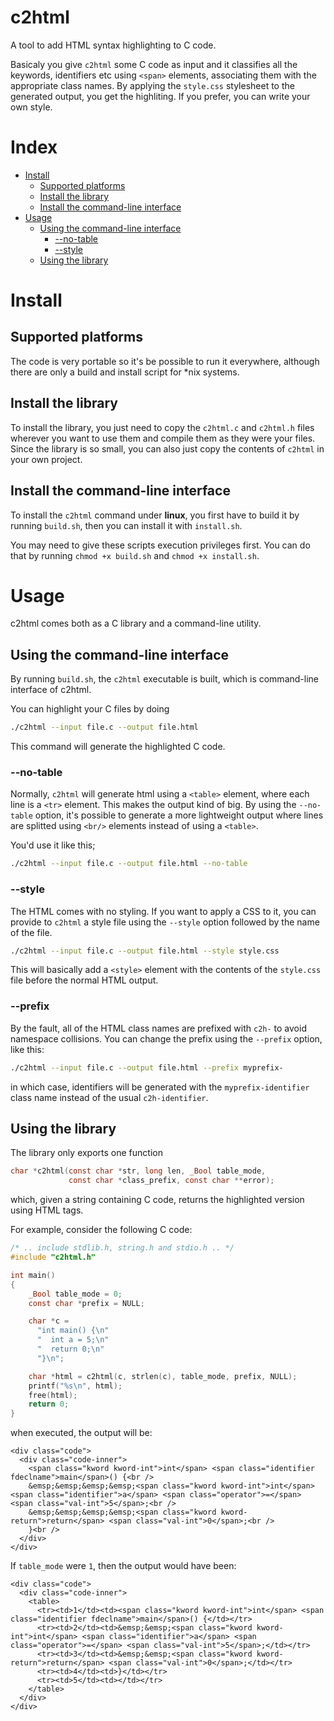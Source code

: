 # c2html
A tool to add HTML syntax highlighting to C code.

Basicaly you give `c2html` some C code as input and it classifies all the keywords, identifiers etc using `<span>` elements, associating them with the appropriate class names. By applying the `style.css` stylesheet to the generated output, you get the highliting. If you prefer, you can write your own style.

# Index
* [Install](#install)
  * [Supported platforms](#supported-platforms)
  * [Install the library](#install-the-library)
  * [Install the command-line interface](#install-the-command-line-interface)
* [Usage](#usage)
  * [Using the command-line interface](#using-the-command-line-interface)
    * [--no-table](#--no-table)
    * [--style](#--style)
  * [Using the library](#using-the-library)

# Install

## Supported platforms
The code is very portable so it's be possible to run it everywhere, although there are only a build and install script for \*nix systems.

## Install the library
To install the library, you just need to copy the `c2html.c` and `c2html.h` files wherever you want to use them and compile them as they were your files. Since the library is so small, you can also just copy the contents of `c2html` in your own project.

## Install the command-line interface
To install the `c2html` command under **linux**, you first have to build it by running `build.sh`, then you can install it with `install.sh`.

You may need to give these scripts execution privileges first. You can do that by running `chmod +x build.sh` and `chmod +x install.sh`.

# Usage
c2html comes both as a C library and a command-line utility. 

## Using the command-line interface
By running `build.sh`, the `c2html` executable is built, which is command-line interface of c2html.

You can highlight your C files by doing
```sh
./c2html --input file.c --output file.html
```
This command will generate the highlighted C code.

### --no-table
Normally, `c2html` will generate html using a `<table>` element, where each line is a `<tr>` element. This makes the output kind of big. By using the `--no-table` option, it's possible to generate a more lightweight output where lines are splitted using `<br/>` elements instead of using a `<table>`.

You'd use it like this;
```sh
./c2html --input file.c --output file.html --no-table
```

### --style
The HTML comes with no styling. If you want to apply a CSS to it, you can provide to `c2html` a style file using the `--style` option followed by the name of the file.

```sh
./c2html --input file.c --output file.html --style style.css
```

This will basically add a `<style>` element with the contents of the `style.css` file before the normal HTML output.

### --prefix
By the fault, all of the HTML class names are prefixed with `c2h-` to avoid namespace collisions. You can change the prefix using the `--prefix` option, like this:
```sh
./c2html --input file.c --output file.html --prefix myprefix-
```
in which case, identifiers will be generated with the `myprefix-identifier` class name instead of the usual `c2h-identifier`.

## Using the library
The library only exports one function
```c
char *c2html(const char *str, long len, _Bool table_mode, 
             const char *class_prefix, const char **error);
```
which, given a string containing C code, returns the highlighted version using HTML tags.

For example, consider the following C code:
```c
/* .. include stdlib.h, string.h and stdio.h .. */
#include "c2html.h"

int main()
{
    _Bool table_mode = 0;
    const char *prefix = NULL;

    char *c = 
      "int main() {\n"
      "  int a = 5;\n"
      "  return 0;\n"
      "}\n";

    char *html = c2html(c, strlen(c), table_mode, prefix, NULL);
    printf("%s\n", html);
    free(html);
    return 0;
}
```
when executed, the output will be:
```
<div class="code">
  <div class="code-inner">
    <span class="kword kword-int">int</span> <span class="identifier fdeclname">main</span>() {<br />
    &emsp;&emsp;&emsp;&emsp;<span class="kword kword-int">int</span> <span class="identifier">a</span> <span class="operator">=</span> <span class="val-int">5</span>;<br />
    &emsp;&emsp;&emsp;&emsp;<span class="kword kword-return">return</span> <span class="val-int">0</span>;<br />
    }<br />
  </div>
</div>
```
If `table_mode` were `1`, then the output would have been:
```
<div class="code">
  <div class="code-inner">
    <table>
      <tr><td>1</td><td><span class="kword kword-int">int</span> <span class="identifier fdeclname">main</span>() {</td></tr>
      <tr><td>2</td><td>&emsp;&emsp;<span class="kword kword-int">int</span> <span class="identifier">a</span> <span class="operator">=</span> <span class="val-int">5</span>;</td></tr>
      <tr><td>3</td><td>&emsp;&emsp;<span class="kword kword-return">return</span> <span class="val-int">0</span>;</td></tr>
      <tr><td>4</td><td>}</td></tr>
      <tr><td>5</td><td></td></tr>
    </table>
  </div>
</div>
```